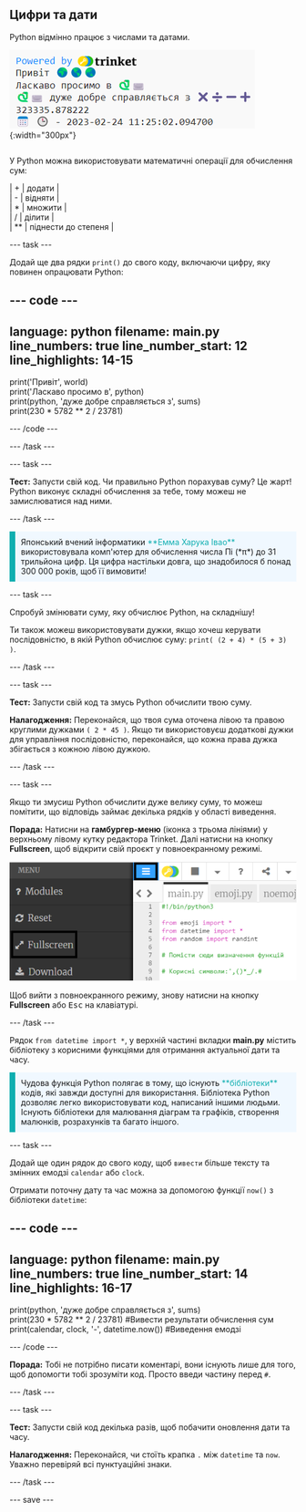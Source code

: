 ## Цифри та дати

<div style="display: flex; flex-wrap: wrap">
<div style="flex-basis: 200px; flex-grow: 1; margin-right: 15px;">
Python відмінно працює з числами та датами.
</div>
<div>

![Область виведення, яка містить п'ять рядків, що виводять нову суму та актуальну дату.](images/sums_dates.png){:width="300px"}

</div>
</div>

У Python можна використовувати математичні операції для обчислення сум:

| + | додати |   
| - | відняти |   
| * | множити |   
| / | ділити |   
| ** | піднести до степеня |

--- task ---

Додай ще два рядки `print()` до свого коду, включаючи цифру, яку повинен опрацювати Python:

--- code ---
---
language: python
filename: main.py
line_numbers: true
line_number_start: 12
line_highlights: 14-15
---

print('Привіт', world)   
print('Ласкаво просимо в', python)   
print(python, 'дуже добре справляється з', sums)   
print(230 * 5782 ** 2 / 23781)

--- /code ---

--- /task ---

--- task ---

**Тест:** Запусти свій код. Чи правильно Python порахував суму? Це жарт! Python виконує складні обчислення за тебе, тому можеш не замислюватися над ними.

--- /task ---

<p style="border-left: solid; border-width:10px; border-color: #0faeb0; background-color: aliceblue; padding: 10px;">
Японський вчений інформатики <span style="color: #0faeb0">**Емма Харука Івао**</span> використовувала комп'ютер для обчислення числа Пі (*π*) до 31 трильйона цифр. Ця цифра настільки довга, що знадобилося б понад 300 000 років, щоб її вимовити! 
</p>

--- task ---

Спробуй змінювати суму, яку обчислює Python, на складнішу!

Ти також можеш використовувати дужки, якщо хочеш керувати послідовністю, в якій Python обчислює суму: `print( (2 + 4) * (5 + 3) )`.

--- /task ---

--- task ---

**Тест:** Запусти свій код та змусь Python обчислити твою суму.

**Налагодження:** Переконайся, що твоя сума оточена лівою та правою круглими дужками `( 2 * 45 )`. Якщо ти використовуєш додаткові дужки для управління послідовністю, переконайся, що кожна права дужка збігається з кожною лівою дужкою.

--- /task ---

--- task ---

Якщо ти змусиш Python обчислити дуже велику суму, то можеш помітити, що відповідь займає декілька рядків у області виведення.

**Порада:** Натисни на **гамбургер-меню** (іконка з трьома лініями) у верхньому лівому кутку редактора Trinket. Далі натисни на кнопку **Fullscreen**, щоб відкрити свій проєкт у повноекранному режимі.

![Редактор Trinket з лівим боковим меню, розширений через гамбургер-меню, щоб відкрити повноекранний режим.](images/full_screen.png)

Щоб вийти з повноекранного режиму, знову натисни на кнопку **Fullscreen** або <kbd>Esc</kbd> на клавіатурі.

--- /task ---

Рядок `from datetime import *`, у верхній частині вкладки **main.py** містить бібліотеку з корисними функціями для отримання актуальної дати та часу.

<p style="border-left: solid; border-width:10px; border-color: #0faeb0; background-color: aliceblue; padding: 10px;">
Чудова функція Python полягає в тому, що існують <span style="color: #0faeb0">**бібліотеки**</span> кодів, які завжди доступні для використання. Бібліотека Python дозволяє легко використовувати код, написаний іншими людьми. Існують бібліотеки для малювання діаграм та графіків, створення малюнків, розрахунків та багато іншого.
</p>

--- task ---

Додай ще один рядок до свого коду, щоб `вивести` більше тексту та змінних емодзі `calendar` або `clock`.

Отримати поточну дату та час можна за допомогою функції `now()` з бібліотеки `datetime`:

--- code ---
---
language: python
filename: main.py
line_numbers: true
line_number_start: 14
line_highlights: 16-17
---

print(python, 'дуже добре справляється з', sums)    
print(230 * 5782 ** 2 / 23781) #Вивести результати обчислення сум     
print(calendar, clock, '-', datetime.now()) #Виведення емодзі

--- /code ---

**Порада:** Тобі не потрібно писати коментарі, вони існують лише для того, щоб допомогти тобі зрозуміти код. Просто введи частину перед `#`.

--- /task ---

--- task ---

**Тест:** Запусти свій код декілька разів, щоб побачити оновлення дати та часу.

**Налагодження:** Переконайся, чи стоїть крапка `.` між `datetime` та `now`. Уважно перевіряй всі пунктуаційні знаки.

--- /task ---

--- save ---
